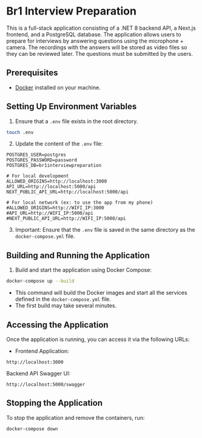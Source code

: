 # Br1 Interview Preparation

This is a full-stack application consisting of a .NET 8 backend API, a Next.js frontend, and a PostgreSQL database. The application allows users to prepare for interviews by answering questions using the microphone + camera. The recordings with the answers will be stored as video files so they can be reviewed later. The questions must be submitted by the users.

## Prerequisites

- [Docker](https://www.docker.com/get-started) installed on your machine.

## Setting Up Environment Variables

1. Ensure that a `.env` file exists in the root directory.

```bash
touch .env
```

2. Update the content of the `.env` file:

```env
POSTGRES_USER=postgres
POSTGRES_PASSWORD=password
POSTGRES_DB=br1interviewpreparation

# For local development
ALLOWED_ORIGINS=http://localhost:3000
API_URL=http://localhost:5000/api
NEXT_PUBLIC_API_URL=http://localhost:5000/api

# For local network (ex: to use the app from my phone)
#ALLOWED_ORIGINS=http://WIFI_IP:3000
#API_URL=http://WIFI_IP:5000/api
#NEXT_PUBLIC_API_URL=http://WIFI_IP:5000/api
```

3. Important: Ensure that the `.env` file is saved in the same directory as the `docker-compose.yml` file.

## Building and Running the Application

1. Build and start the application using Docker Compose:

```bash
docker-compose up --build
```

- This command will build the Docker images and start all the services defined in the `docker-compose.yml` file.
- The first build may take several minutes.

## Accessing the Application

Once the application is running, you can access it via the following URLs:

- Frontend Application:

```
http://localhost:3000
```

Backend API Swagger UI:

```
http://localhost:5000/swagger
```

## Stopping the Application

To stop the application and remove the containers, run:

```bash
docker-compose down
```
